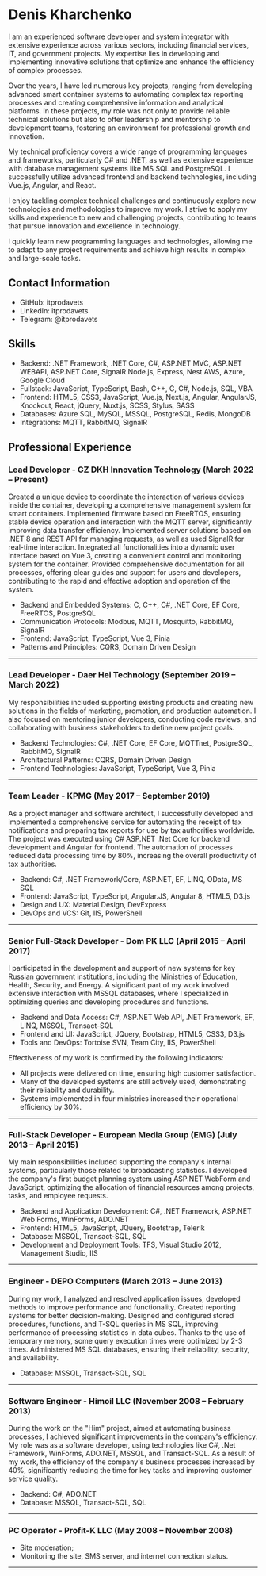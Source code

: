 # Denis Kharchenko

I am an experienced software developer and system integrator with extensive experience across various sectors, including financial services, IT, and government projects. My expertise lies in developing and implementing innovative solutions that optimize and enhance the efficiency of complex processes.

Over the years, I have led numerous key projects, ranging from developing advanced smart container systems to automating complex tax reporting processes and creating comprehensive information and analytical platforms. In these projects, my role was not only to provide reliable technical solutions but also to offer leadership and mentorship to development teams, fostering an environment for professional growth and innovation.

My technical proficiency covers a wide range of programming languages and frameworks, particularly C# and .NET, as well as extensive experience with database management systems like MS SQL and PostgreSQL. I successfully utilize advanced frontend and backend technologies, including Vue.js, Angular, and React.

I enjoy tackling complex technical challenges and continuously explore new technologies and methodologies to improve my work. I strive to apply my skills and experience to new and challenging projects, contributing to teams that pursue innovation and excellence in technology.

I quickly learn new programming languages and technologies, allowing me to adapt to any project requirements and achieve high results in complex and large-scale tasks.

## Contact Information

  * GitHub: itprodavets
  * LinkedIn: itprodavets
  * Telegram: @itprodavets

## Skills

  * Backend: .NET Framework, .NET Core, C#, ASP.NET MVC, ASP.NET WEBAPI, ASP.NET Core, SignalR Node.js, Express, Nest AWS, Azure, Google Cloud
  * Fullstack: JavaScript, TypeScript, Bash, C++, C, C#, Node.js, SQL, VBA
  * Frontend: HTML5, CSS3, JavaScript, Vue.js, Next.js, Angular, AngularJS, Knockout, React, jQuery, Nuxt.js, SCSS, Stylus, SASS
  * Databases: Azure SQL, MySQL, MSSQL, PostgreSQL, Redis, MongoDB
  * Integrations: MQTT, RabbitMQ, SignalR

## Professional Experience

### Lead Developer - GZ DKH Innovation Technology (March 2022 – Present)

Created a unique device to coordinate the interaction of various devices inside the container, developing a comprehensive management system for smart containers. Implemented firmware based on FreeRTOS, ensuring stable device operation and interaction with the MQTT server, significantly improving data transfer efficiency. Implemented server solutions based on .NET 8 and REST API for managing requests, as well as used SignalR for real-time interaction. Integrated all functionalities into a dynamic user interface based on Vue 3, creating a convenient control and monitoring system for the container. Provided comprehensive documentation for all processes, offering clear guides and support for users and developers, contributing to the rapid and effective adoption and operation of the system.

  * Backend and Embedded Systems: C, C++, C#, .NET Core, EF Core, FreeRTOS, PostgreSQL
  * Communication Protocols: Modbus, MQTT, Mosquitto, RabbitMQ, SignalR
  * Frontend: JavaScript, TypeScript, Vue 3, Pinia
  * Patterns and Principles: CQRS, Domain Driven Design

* * *

### Lead Developer - Daer Hei Technology (September 2019 – March 2022)

My responsibilities included supporting existing products and creating new solutions in the fields of marketing, promotion, and production automation. I also focused on mentoring junior developers, conducting code reviews, and collaborating with business stakeholders to define new project goals.

  * Backend Technologies: C#, .NET Core, EF Core, MQTTnet, PostgreSQL, RabbitMQ, SignalR
  * Architectural Patterns: CQRS, Domain Driven Design
  * Frontend Technologies: JavaScript, TypeScript, Vue 3, Pinia

* * *

### Team Leader - KPMG (May 2017 – September 2019)

As a project manager and software architect, I successfully developed and implemented a comprehensive service for automating the receipt of tax notifications and preparing tax reports for use by tax authorities worldwide. The project was executed using C# ASP.NET .Net Core for backend development and Angular for frontend. The automation of processes reduced data processing time by 80%, increasing the overall productivity of tax authorities.

  * Backend: C#, .NET Framework/Core, ASP.NET, EF, LINQ, OData, MS SQL
  * Frontend: JavaScript, TypeScript, Angular.JS, Angular 8, HTML5, D3.js
  * Design and UX: Material Design, DevExpress
  * DevOps and VCS: Git, IIS, PowerShell

* * *

### Senior Full-Stack Developer - Dom PK LLC (April 2015 – April 2017)

I participated in the development and support of new systems for key Russian government institutions, including the Ministries of Education, Health, Security, and Energy. A significant part of my work involved extensive interaction with MSSQL databases, where I specialized in optimizing queries and developing procedures and functions.

  * Backend and Data Access: C#, ASP.NET Web API, .NET Framework, EF, LINQ, MSSQL, Transact-SQL
  * Frontend and UI: JavaScript, JQuery, Bootstrap, HTML5, CSS3, D3.js
  * Tools and DevOps: Tortoise SVN, Team City, IIS, PowerShell

Effectiveness of my work is confirmed by the following indicators:

  * All projects were delivered on time, ensuring high customer satisfaction.
  * Many of the developed systems are still actively used, demonstrating their reliability and durability.
  * Systems implemented in four ministries increased their operational efficiency by 30%.

* * *

### Full-Stack Developer - European Media Group (EMG) (July 2013 – April 2015)

My main responsibilities included supporting the company's internal systems, particularly those related to broadcasting statistics. I developed the company's first budget planning system using ASP.NET WebForm and JavaScript, optimizing the allocation of financial resources among projects, tasks, and employee requests.

  * Backend and Application Development: C#, .NET Framework, ASP.NET Web Forms, WinForms, ADO.NET
  * Frontend: HTML5, JavaScript, JQuery, Bootstrap, Telerik
  * Database: MSSQL, Transact-SQL, SQL
  * Development and Deployment Tools: TFS, Visual Studio 2012, Management Studio, IIS

* * *

### Engineer - DEPO Computers (March 2013 – June 2013)

During my work, I analyzed and resolved application issues, developed methods to improve performance and functionality. Created reporting systems for better decision-making. Designed and configured stored procedures, functions, and T-SQL queries in MS SQL, improving performance of processing statistics in data cubes. Thanks to the use of temporary memory, some query execution times were optimized by 2-3 times. Administered MS SQL databases, ensuring their reliability, security, and availability.

  * Database: MSSQL, Transact-SQL, SQL

* * *

### Software Engineer - Himoil LLC (November 2008 – February 2013)

During the work on the "Him" project, aimed at automating business processes, I achieved significant improvements in the company's efficiency. My role was as a software developer, using technologies like C#, .Net Framework, WinForms, ADO.NET, MSSQL, and Transact-SQL. As a result of my work, the efficiency of the company's business processes increased by 40%, significantly reducing the time for key tasks and improving customer service quality.

  * Backend: C#, ADO.NET
  * Database: MSSQL, Transact-SQL, SQL

* * *

### PC Operator - Profit-K LLC (May 2008 – November 2008)

  * Site moderation;
  * Monitoring the site, SMS server, and internet connection status.

* * *
